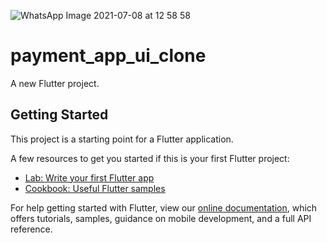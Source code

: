 ![WhatsApp Image 2021-07-08 at 12 58 58](https://user-images.githubusercontent.com/27766375/124945885-54ed1980-dfed-11eb-9a5a-b811c39344bf.jpeg)
# payment_app_ui_clone

A new Flutter project.

## Getting Started

This project is a starting point for a Flutter application.

A few resources to get you started if this is your first Flutter project:

- [Lab: Write your first Flutter app](https://flutter.dev/docs/get-started/codelab)
- [Cookbook: Useful Flutter samples](https://flutter.dev/docs/cookbook)

For help getting started with Flutter, view our
[online documentation](https://flutter.dev/docs), which offers tutorials,
samples, guidance on mobile development, and a full API reference.
